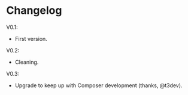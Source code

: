 # Changelog

V0.1: 

- First version.

V0.2:

- Cleaning.

V0.3:

- Upgrade to keep up with Composer development (thanks, @t3dev).


